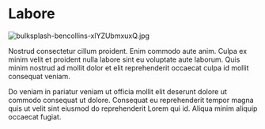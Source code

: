 # Labore

<img class="bordered" src="/_merged_assets/_static/images/bulksplash-bencollins-xlYZUbmxuxQ.jpg" alt="bulksplash-bencollins-xlYZUbmxuxQ.jpg" />

Nostrud consectetur cillum proident. Enim commodo aute anim. Culpa ex minim velit et proident nulla labore sint eu voluptate aute laborum. Quis minim nostrud ad mollit dolor et elit reprehenderit occaecat culpa id mollit consequat veniam.

Do veniam in pariatur veniam ut officia mollit elit deserunt dolore ut commodo consequat ut dolore. Consequat eu reprehenderit tempor magna quis ut velit sint eiusmod do reprehenderit Lorem qui id. Aliqua minim aliquip occaecat fugiat.